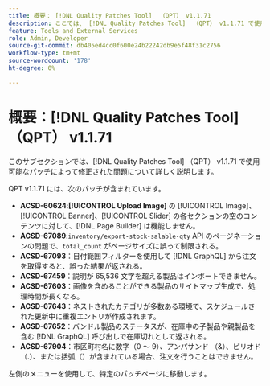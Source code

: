 ```yaml
---
title: 概要： [!DNL Quality Patches Tool]  （QPT） v1.1.71
description: ここでは、 [!DNL Quality Patches Tool]  （QPT） v1.1.71 で使用可能なパッチによって修正された問題について詳しく説明します。
feature: Tools and External Services
role: Admin, Developer
source-git-commit: db405ed4cc0f600e24b22242db9e5f48f31c2756
workflow-type: tm+mt
source-wordcount: '178'
ht-degree: 0%

---
```


# 概要：[!DNL Quality Patches Tool] （QPT） v1.1.71

このサブセクションでは、[!DNL Quality Patches Tool] （QPT） v1.1.71 で使用可能なパッチによって修正された問題について詳しく説明します。

QPT v1.1.71 には、次のパッチが含まれています。


* **ACSD-60624**:**[!UICONTROL Upload Image]** の [!UICONTROL Image]、[!UICONTROL Banner]、[!UICONTROL Slider] の各セクションの空のコンテンツに対して、[!DNL Page Builder] は機能しません。
* **ACSD-67089**:`inventory/export-stock-salable-qty` API のページネーションの問題で、`total_count` がページサイズに誤って制限される。
* **ACSD-67093**：日付範囲フィルターを使用して [!DNL GraphQL] から注文を取得すると、誤った結果が返される。
* **ACSD-67459**：説明が 65,536 文字を超える製品はインポートできません。
* **ACSD-67603**：画像を含めることができる製品のサイトマップ生成で、処理時間が長くなる。
* **ACSD-67643**：ネストされたカテゴリが多数ある環境で、スケジュールされた更新中に重複エントリが作成されます。
* **ACSD-67652**：バンドル製品のステータスが、在庫中の子製品や親製品を含む [!DNL GraphQL] 呼び出しで在庫切れとして返される。
* **ACSD-67904**：市区町村名に数字（0 ～ 9）、アンパサンド （&amp;）、ピリオド （.）、または括弧（）が含まれている場合、注文を行うことはできません。

左側のメニューを使用して、特定のパッチページに移動します。
